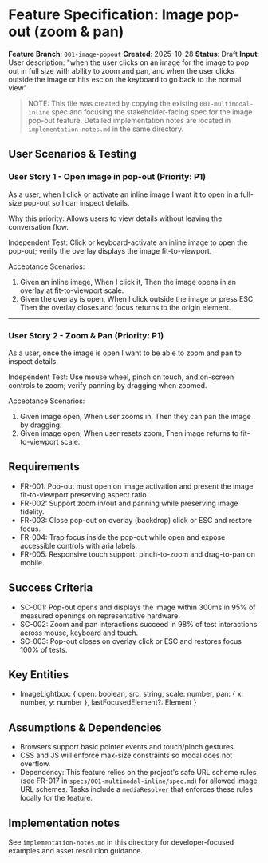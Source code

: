 # Feature Specification: Image pop-out (zoom & pan)

**Feature Branch**: `001-image-popout`
**Created**: 2025-10-28
**Status**: Draft
**Input**: User description: "when the user clicks on an image for the image to pop out in full size with ability to zoom and pan, and when the user clicks outside the image or hits esc on the keyboard to go back to the normal view"

> NOTE: This file was created by copying the existing `001-multimodal-inline` spec and focusing the stakeholder-facing spec for the image pop-out feature. Detailed implementation notes are located in `implementation-notes.md` in the same directory.

## User Scenarios & Testing

### User Story 1 - Open image in pop-out (Priority: P1)

As a user, when I click or activate an inline image I want it to open in a full-size pop-out so I can inspect details.

Why this priority: Allows users to view details without leaving the conversation flow.

Independent Test: Click or keyboard-activate an inline image to open the pop-out; verify the overlay displays the image fit-to-viewport.

Acceptance Scenarios:
1. Given an inline image, When I click it, Then the image opens in an overlay at fit-to-viewport scale.
2. Given the overlay is open, When I click outside the image or press ESC, Then the overlay closes and focus returns to the origin element.

---

### User Story 2 - Zoom & Pan (Priority: P1)

As a user, once the image is open I want to be able to zoom and pan to inspect details.

Independent Test: Use mouse wheel, pinch on touch, and on-screen controls to zoom; verify panning by dragging when zoomed.

Acceptance Scenarios:
1. Given image open, When user zooms in, Then they can pan the image by dragging.
2. Given image open, When user resets zoom, Then image returns to fit-to-viewport scale.

## Requirements

- FR-001: Pop-out must open on image activation and present the image fit-to-viewport preserving aspect ratio.
- FR-002: Support zoom in/out and panning while preserving image fidelity.
- FR-003: Close pop-out on overlay (backdrop) click or ESC and restore focus.
- FR-004: Trap focus inside the pop-out while open and expose accessible controls with aria labels.
- FR-005: Responsive touch support: pinch-to-zoom and drag-to-pan on mobile.

## Success Criteria

- SC-001: Pop-out opens and displays the image within 300ms in 95% of measured openings on representative hardware.
- SC-002: Zoom and pan interactions succeed in 98% of test interactions across mouse, keyboard and touch.
- SC-003: Pop-out closes on overlay click or ESC and restores focus 100% of tests.

## Key Entities

- ImageLightbox: { open: boolean, src: string, scale: number, pan: { x: number, y: number }, lastFocusedElement?: Element }

## Assumptions & Dependencies

- Browsers support basic pointer events and touch/pinch gestures.
- CSS and JS will enforce max-size constraints so modal does not overflow.
 - Dependency: This feature relies on the project's safe URL scheme rules (see FR-017 in `specs/001-multimodal-inline/spec.md`) for allowed image URL schemes. Tasks include a `mediaResolver` that enforces these rules locally for the feature.

## Implementation notes

See `implementation-notes.md` in this directory for developer-focused examples and asset resolution guidance.
